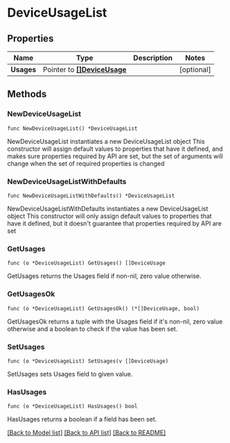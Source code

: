 # DeviceUsageList

## Properties

Name | Type | Description | Notes
------------ | ------------- | ------------- | -------------
**Usages** | Pointer to [**[]DeviceUsage**](DeviceUsage.md) |  | [optional] 

## Methods

### NewDeviceUsageList

`func NewDeviceUsageList() *DeviceUsageList`

NewDeviceUsageList instantiates a new DeviceUsageList object
This constructor will assign default values to properties that have it defined,
and makes sure properties required by API are set, but the set of arguments
will change when the set of required properties is changed

### NewDeviceUsageListWithDefaults

`func NewDeviceUsageListWithDefaults() *DeviceUsageList`

NewDeviceUsageListWithDefaults instantiates a new DeviceUsageList object
This constructor will only assign default values to properties that have it defined,
but it doesn't guarantee that properties required by API are set

### GetUsages

`func (o *DeviceUsageList) GetUsages() []DeviceUsage`

GetUsages returns the Usages field if non-nil, zero value otherwise.

### GetUsagesOk

`func (o *DeviceUsageList) GetUsagesOk() (*[]DeviceUsage, bool)`

GetUsagesOk returns a tuple with the Usages field if it's non-nil, zero value otherwise
and a boolean to check if the value has been set.

### SetUsages

`func (o *DeviceUsageList) SetUsages(v []DeviceUsage)`

SetUsages sets Usages field to given value.

### HasUsages

`func (o *DeviceUsageList) HasUsages() bool`

HasUsages returns a boolean if a field has been set.


[[Back to Model list]](../README.md#documentation-for-models) [[Back to API list]](../README.md#documentation-for-api-endpoints) [[Back to README]](../README.md)


